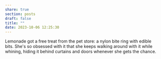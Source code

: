 ```yaml
---
share: true
section: posts
draft: false
title: ""
date: 2023-10-06 12:25:30
---
```



Lemonade got a free treat from the pet store: a nylon bite ring with edible bits. She's so obsessed with it that she keeps walking around with it while whining, hiding it behind curtains and doors whenever she gets the chance.